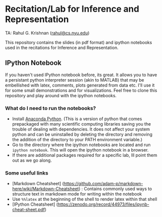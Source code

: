 # Recitation/Lab for Inference and Representation 
 
TA: Rahul G. Krishnan (rahul@cs.nyu.edu)

This repository contains the slides (in pdf format) and ipython notebooks used in the recitations for 
Inference and Representation. 

## IPython Notebook

If you haven't used IPython notebook before, its great. It allows you to have a persistant
python interpreter session (akin to MATLAB) that may be embellished with latex, comments, plots generated from data etc.
I'll use it for some small demonstrations and for visualizations. Feel free to clone this repository and play around
with the ipython notebooks.

### What do I need to run the notebooks?

* Install [Anaconda Python](https://www.continuum.io/downloads). (This is a version of python that comes prepackaged with many scientific 
computing libraries saving you the trouble of dealing with dependencies. It does not affect your system python and can be 
uninstalled by deleting the directory and removing the addition of the directory to your PATH environment variable.)
* Go to the directory where the ipython notebooks are located and run ``ipython notebook``. This will open the ipython notebook in a browser. 
* If there are additional packages required for a specific lab, Ill point them out as we go along. 

### Some useful links

* [Markdown Cheatsheet] (https://github.com/adam-p/markdown-here/wiki/Markdown-Cheatsheet) : Contains commonly used ways to structure text in markdown mode for writing within the notebook
* Use ``%%latex`` at the beginning of the shell to render latex within that shell 
* [IPython Cheatsheet] (https://zenodo.org/record/44973/files/ipynb-cheat-sheet.pdf)
